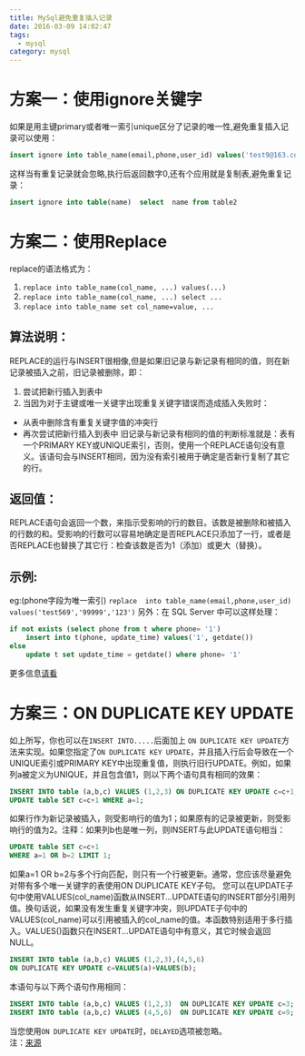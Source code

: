 ```yaml
---
title: MySql避免重复插入记录
date: 2016-03-09 14:02:47
tags:
  - mysql
category: mysql
---
```


# 方案一：使用ignore关键字
如果是用主键primary或者唯一索引unique区分了记录的唯一性,避免重复插入记录可以使用：
``` sql
insert ignore into table_name(email,phone,user_id) values('test9@163.com','99999','9999')
```
这样当有重复记录就会忽略,执行后返回数字0,还有个应用就是复制表,避免重复记录：
``` sql
insert ignore into table(name)  select  name from table2
```

# 方案二：使用Replace

replace的语法格式为：
1. `replace into table_name(col_name, ...) values(...) `
2. `replace into table_name(col_name, ...) select ... `
3. `replace into table_name set col_name=value, ...`

## 算法说明：
REPLACE的运行与INSERT很相像,但是如果旧记录与新记录有相同的值，则在新记录被插入之前，旧记录被删除，即：
1. 尝试把新行插入到表中
2. 当因为对于主键或唯一关键字出现重复关键字错误而造成插入失败时：
  - 从表中删除含有重复关键字值的冲突行
  - 再次尝试把新行插入到表中
旧记录与新记录有相同的值的判断标准就是：表有一个PRIMARY KEY或UNIQUE索引，否则，使用一个REPLACE语句没有意义。该语句会与INSERT相同，因为没有索引被用于确定是否新行复制了其它的行。
## 返回值：
REPLACE语句会返回一个数，来指示受影响的行的数目。该数是被删除和被插入的行数的和。受影响的行数可以容易地确定是否REPLACE只添加了一行，或者是否REPLACE也替换了其它行：检查该数是否为1（添加）或更大（替换）。
## 示例:
eg:(phone字段为唯一索引)
`replace  into table_name(email,phone,user_id) values('test569','99999','123')`
另外：在 SQL Server 中可以这样处理：
``` sql
if not exists (select phone from t where phone= '1')  
    insert into t(phone, update_time) values('1', getdate())
else
    update t set update_time = getdate() where phone= '1'
```
更多信息[请看](http://dev.mysql.com/doc/refman/5.1/zh/sql-syntax.html#replace)

# 方案三：ON DUPLICATE KEY UPDATE
如‍上所写，你也可以在`INSERT INTO.....`后面加上 `ON DUPLICATE KEY UPDATE`方法来实现。如果您指定了`ON DUPLICATE KEY UPDATE`，并且插入行后会导致在一个UNIQUE索引或PRIMARY KEY中出现重复值，则执行旧行UPDATE。例如，如果列a被定义为UNIQUE，并且包含值1，则以下两个语句具有相同的效果：
``` sql
INSERT INTO table (a,b,c) VALUES (1,2,3) ON DUPLICATE KEY UPDATE c=c+1; `
UPDATE table SET c=c+1 WHERE a=1;
```
如果行作为新记录被插入，则受影响行的值为1；如果原有的记录被更新，则受影响行的值为2。注释：如果列b也是唯一列，则INSERT与此UPDATE语句相当：
``` sql
UPDATE table SET c=c+1
WHERE a=1 OR b=2 LIMIT 1;
```
如果a=1 OR b=2与多个行向匹配，则只有一个行被更新。通常，您应该尽量避免对带有多个唯一关键字的表使用ON DUPLICATE KEY子句。
您可以在UPDATE子句中使用VALUES(col_name)函数从INSERT...UPDATE语句的INSERT部分引用列值。换句话说，如果没有发生重复关键字冲突，则UPDATE子句中的VALUES(col_name)可以引用被插入的col_name的值。本函数特别适用于多行插入。VALUES()函数只在INSERT...UPDATE语句中有意义，其它时候会返回NULL。
``` sql
INSERT INTO table (a,b,c) VALUES (1,2,3),(4,5,6)    
ON DUPLICATE KEY UPDATE c=VALUES(a)+VALUES(b);
```
本语句与以下两个语句作用相同：
``` sql
INSERT INTO table (a,b,c) VALUES (1,2,3)  ON DUPLICATE KEY UPDATE c=3;
INSERT INTO table (a,b,c) VALUES (4,5,6)  ON DUPLICATE KEY UPDATE c=9;
```
当您使用`ON DUPLICATE KEY UPDATE`时，`DELAYED`选项被忽略。                   
注：[来源](http://www.cnblogs.com/zeroone/archive/2012/04/18/2454728.html)
